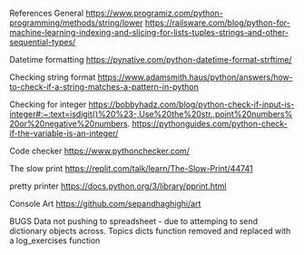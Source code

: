 References
General
https://www.programiz.com/python-programming/methods/string/lower
https://railsware.com/blog/python-for-machine-learning-indexing-and-slicing-for-lists-tuples-strings-and-other-sequential-types/

Datetime formatting
https://pynative.com/python-datetime-format-strftime/

Checking string format
https://www.adamsmith.haus/python/answers/how-to-check-if-a-string-matches-a-pattern-in-python

Checking for integer
https://bobbyhadz.com/blog/python-check-if-input-is-integer#:~:text=isdigit()%20%23-,Use%20the%20str.,point%20numbers%20or%20negative%20numbers.
https://pythonguides.com/python-check-if-the-variable-is-an-integer/

Code checker
https://www.pythonchecker.com/

The slow print
https://replit.com/talk/learn/The-Slow-Print/44741

pretty printer
https://docs.python.org/3/library/pprint.html

Console Art
https://github.com/sepandhaghighi/art

BUGS
Data not pushing to spreadsheet - due to attemping to send dictionary objects across. Topics dicts function removed and replaced with a log_exercises function